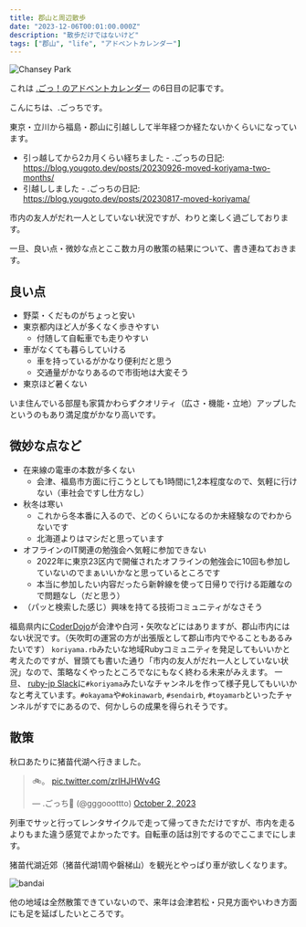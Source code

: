 ```yaml
---
title: 郡山と周辺散歩
date: "2023-12-06T00:01:00.000Z"
description: "散歩だけではないけど"
tags: ["郡山", "life", "アドベントカレンダー"]
---
```


![Chansey Park](/assets/images/posts/20231206-koriyama-neighborhood/park.jpg)

これは [.ごっ！のアドベントカレンダー](https://adventar.org/calendars/9122) の6日目の記事です。

こんにちは、.ごっちです。

東京・立川から福島・郡山に引越しして半年経つか経たないかくらいになっています。

- 引っ越してから2カ月くらい経ちました - .ごっちの日記: https://blog.yougoto.dev/posts/20230926-moved-koriyama-two-months/
- 引越ししました - .ごっちの日記: https://blog.yougoto.dev/posts/20230817-moved-koriyama/

市内の友人がだれ一人としていない状況ですが、わりと楽しく過ごしております。

一旦、良い点・微妙な点とここ数カ月の散策の結果について、書き連ねておきます。

## 良い点

- 野菜・くだものがちょっと安い
- 東京都内ほど人が多くなく歩きやすい
    - 付随して自転車でも走りやすい
- 車がなくても暮らしていける
    - 車を持っているがかなり便利だと思う
    - 交通量がかなりあるので市街地は大変そう
- 東京ほど暑くない

いま住んでいる部屋も家賃かわらずクオリティ（広さ・機能・立地）アップしたというのもあり満足度がかなり高いです。

## 微妙な点など

- 在来線の電車の本数が多くない
    - 会津、福島市方面に行こうとしても1時間に1,2本程度なので、気軽に行けない（車社会ですし仕方なし）
- 秋冬は寒い
    - これから冬本番に入るので、どのくらいになるのか未経験なのでわからないです
    - 北海道よりはマシだと思っています
- オフラインのIT関連の勉強会へ気軽に参加できない
    - 2022年に東京23区内で開催されたオフラインの勉強会に10回も参加していないのでまぁいいかなと思っているところです
    - 本当に参加したい内容だったら新幹線を使って日帰りで行ける距離なので問題なし（だと思う）
- （パッと検索した感じ）興味を持てる技術コミュニティがなさそう

福島県内に[CoderDojo](https://fukushima-coderdojo.com/)が会津や白河・矢吹などにはありますが、郡山市内にはない状況です。（矢吹町の運営の方が出張版として郡山市内でやることもあるみたいです）
`koriyama.rb`みたいな地域Rubyコミュニティを発足してもいいかと考えたのですが、冒頭ても書いた通り「市内の友人がだれ一人としていない状況」なので、策略なくやったところでなにもなく終わる未来がみえます。
一旦、 [ruby-jp Slack](https://ruby-jp.github.io/)に`#koriyama`みたいなチャンネルを作って様子見してもいいかなと考えています。`#okayama`や`#okinawarb`, `#sendairb`, `#toyamarb`といったチャンネルがすでにあるので、何かしらの成果を得られそうです。

## 散策

秋口あたりに猪苗代湖へ行きました。

<blockquote class="twitter-tweet"><p lang="und" dir="ltr">🚲。 <a href="https://t.co/zrIHJHWv4G">pic.twitter.com/zrIHJHWv4G</a></p>&mdash; .ごっち📝 (@gggooottto) <a href="https://twitter.com/gggooottto/status/1708698011415830932?ref_src=twsrc%5Etfw">October 2, 2023</a></blockquote>

列車でサッと行ってレンタサイクルで走って帰ってきただけですが、市内を走るよりもまた違う感覚でよかったです。自転車の話は別でするのでここまでにします。

猪苗代湖近郊（猪苗代湖1周や磐梯山）を観光とやっぱり車が欲しくなります。

![bandai](/assets/images/posts/20231206-koriyama-neighborhood/bandai.jpg)

他の地域は全然散策できていないので、来年は会津若松・只見方面やいわき方面にも足を延ばしたいところです。
